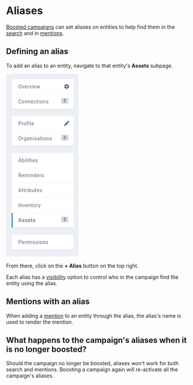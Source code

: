 # Aliases

[Boosted campaigns](https://kanka.io/en-US/boosters) can set aliases on entities to help find them in the [search](/features/search) and in [mentions](/features/mentions).

## Defining an alias

To add an alias to an entity, navigate to that entity's **Assets** subpage.

![Assets submenu on an entity](img/assets-menu.png)


From there, click on the **+ Alias** button on the top right.

Each alias has a [visibility](/advanced/visibility) option to control who in the campaign find the entity using the alias.

## Mentions with an alias

When adding a [mention](/features/mentions) to an entity through the alias, the alias's name is used to render the mention.

## What happens to the campaign's aliases when it is no longer boosted?

Should the campaign no longer be boosted, aliases won't work for both search and mentions. Boosting a campaign again will re-activate all the campaign's aliases.